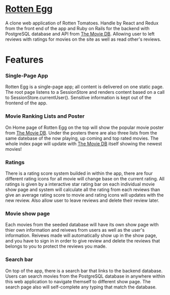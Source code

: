 # [Rotten Egg](https://rottenegg.herokuapp.com/#/)

A clone web application of Rotten Tomatoes. Handle by React and Redux from the front end of the app and Ruby on Rails for the backend with PostgreSQL database and API from [The Movie DB](https://www.themoviedb.org/). Allowing user to left reviews with ratings for movies on the site as well as read other's reviews.

# Features

### Single-Page App
 
Rotten Egg is a single-page app; all content is delivered on one static page. The root page listens to a SessionStore and renders content based on a call to SessionStore.currentUser(). Sensitive information is kept out of the frontend of the app.

### Movie Ranking Lists and Poster

On Home page of Rotten Egg on the top will show the popular movie poster from [The Movie DB](https://www.themoviedb.org/). Under the posters there are also three lists from the same datebase of the now playing, up coming and top rated movies. The whole index page will update with [The Movie DB](https://www.themoviedb.org/) itself showing the newest movies!

### Ratings

There is a rating score system builded in within the app, there are four different rating icons for all movie will change base on the current rating. All ratings is given by a interactive star rating bar on each individual movie show page and system will calculate all the rating from each reviews than give an average rating score to movie and rating icons will updates with the new review. Also allow user to leave reviews and delete their review later.

### Movie show page

Each movies from the seeded database will have its own show page with thier own information and reivews from users as well as the user's information. Reivews made will automatically show up in the show page, and you have to sign in in order to give review and delete the reviews that belongs to you to protect the reviews you made.

### Search bar 

On top of the app, there is a search bar that links to the backend database. Users can search movies from the PostgreSQL database in anywhere within this web application to navigate themself to different show page. The search page also will self-complete any typing that match the database.

